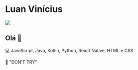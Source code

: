 # Luan Vinícius
<a href="https://www.linkedin.com/in/luanviniciuzz" target="_blank">
<img src="https://img.shields.io/badge/LinkedIn-0077B5?style=for-the-badge&logo=linkedin&logoColor=white" target="_blank"/>
</a>

## Olá 👋

💻 JavaScript, Java, Kotlin, Python, React Native, HTML e CSS</br>

💪 "DON'T TRY"



